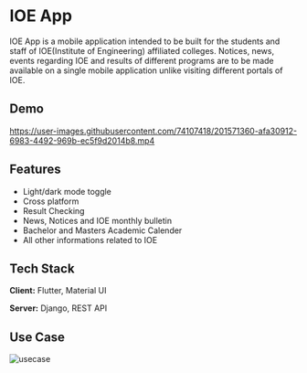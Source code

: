 
# IOE App


IOE App is a mobile application intended to be built for the students and staff of IOE(Institute of Engineering) affiliated colleges. Notices, news, events regarding IOE and results of different programs are to be made available on a single mobile application unlike visiting different portals of IOE.
## Demo





https://user-images.githubusercontent.com/74107418/201571360-afa30912-6983-4492-969b-ec5f9d2014b8.mp4


## Features

- Light/dark mode toggle
- Cross platform
- Result Checking
- News, Notices and IOE monthly bulletin
- Bachelor and Masters Academic Calender
- All other informations related to IOE





## Tech Stack

**Client:** Flutter, Material UI

**Server:** Django, REST API


## Use Case
![usecase](https://user-images.githubusercontent.com/74107418/201570571-3c4a427e-47d6-42ad-8da3-0625c5a38f12.png)



